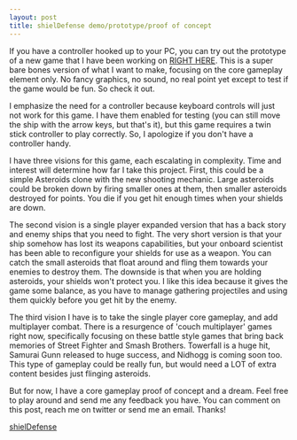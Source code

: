 ```yaml
---
layout: post
title: shielDefense demo/prototype/proof of concept
---
```

If you have a controller hooked up to your PC, you can try out the prototype of a new game that I have been working on <a href="http://jonathanhirz.com/shielDefense">RIGHT HERE</a>. This is a super bare bones version of what I want to make, focusing on the core gameplay element only. No fancy graphics, no sound, no real point yet except to test if the game would be fun. So check it out.

I emphasize the need for a controller because keyboard controls will just not work for this game. I have them enabled for testing (you can still move the ship with the arrow keys, but that's it), but this game requires a twin stick controller to play correctly. So, I apologize if you don't have a controller handy.

I have three visions for this game, each escalating in complexity. Time and interest will determine how far I take this project. First, this could be a simple Asteroids clone with the new shooting mechanic. Large asteroids could be broken down by firing smaller ones at them, then smaller asteroids destroyed for points. You die if you get hit enough times when your shields are down.

The second vision is a single player expanded version that has a back story and enemy ships that you need to fight. The very short version is that your ship somehow has lost its weapons capabilities, but your onboard scientist has been able to reconfigure your shields for use as a weapon. You can catch the small asteroids that float around and fling them towards your enemies to destroy them. The downside is that when you are holding asteroids, your shields won't protect you. I like this idea because it gives the game some balance, as you have to manage gathering projectiles and using them quickly before you get hit by the enemy.

The third vision I have is to take the single player core gameplay, and add multiplayer combat. There is a resurgence of 'couch multiplayer' games right now, specifically focusing on these battle style games that bring back memories of Street Fighter and Smash Brothers. Towerfall is a huge hit, Samurai Gunn released to huge success, and Nidhogg is coming soon too. This type of gameplay could be really fun, but would need a LOT of extra content besides just flinging asteroids.

But for now, I have a core gameplay proof of concept and a dream. Feel free to play around and send me any feedback you have. You can comment on this post, reach me on twitter or send me an email. Thanks!

<a href="http://jonathanhirz.com/shielDefense">shielDefense</a>
